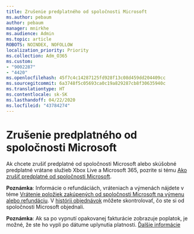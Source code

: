 ```yaml
---
title: Zrušenie predplatného od spoločnosti Microsoft
ms.author: pebaum
author: pebaum
manager: mnirkhe
ms.audience: Admin
ms.topic: article
ROBOTS: NOINDEX, NOFOLLOW
localization_priority: Priority
ms.collection: Adm_O365
ms.custom:
- "9002287"
- "4420"
ms.openlocfilehash: 45f7c4c14287125fd928f13c08d459dd204409cc
ms.sourcegitcommit: 6a3748f5c05693ca0c19a829287cb8f30635940c
ms.translationtype: HT
ms.contentlocale: sk-SK
ms.lasthandoff: 04/22/2020
ms.locfileid: "43784274"
---
```

# <a name="cancel-microsoft-subscription"></a>Zrušenie predplatného od spoločnosti Microsoft

Ak chcete zrušiť predplatné od spoločnosti Microsoft alebo skúšobné predplatné vrátane služieb Xbox Live a Microsoft 365, pozrite si tému [Ako zrušiť predplatné od spoločnosti Microsoft](https://support.microsoft.com/help/4027815).

**Poznámka**: Informácie o refundáciách, vráteniach a výmenách nájdete v téme [Vrátenie položiek zakúpených od spoločnosti Microsoft na výmenu alebo refundáciu](https://support.microsoft.com/help/10558). V [histórii objednávok](https://account.microsoft.com/billing/orders/) môžete skontrolovať, čo ste si od spoločnosti Microsoft objednali. 

**Poznámka**: Ak sa po vypnutí opakovanej fakturácie zobrazuje poplatok, je možné, že ste ho vypli po dátume uplynutia platnosti. [Ďalšie informácie](https://support.microsoft.com/help/10640) 
